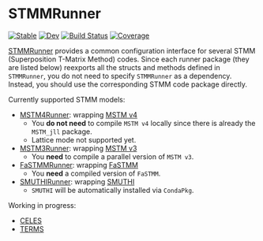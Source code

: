 # STMMRunner

[![Stable](https://img.shields.io/badge/docs-stable-blue.svg)](https://JuliaRemoteSensing.github.io/STMMRunner.jl/stable)
[![Dev](https://img.shields.io/badge/docs-dev-blue.svg)](https://JuliaRemoteSensing.github.io/STMMRunner.jl/dev)
[![Build Status](https://github.com/JuliaRemoteSensing/STMMRunner.jl/actions/workflows/CI.yml/badge.svg?branch=main)](https://github.com/JuliaRemoteSensing/STMMRunner.jl/actions/workflows/CI.yml?query=branch%3Amain)
[![Coverage](https://codecov.io/gh/JuliaRemoteSensing/STMMRunner.jl/branch/main/graph/badge.svg)](https://codecov.io/gh/JuliaRemoteSensing/STMMRunner.jl)

[STMMRunner](https://github.com/JuliaRemoteSensing/STMMRunner.jl) provides a common configuration interface for several STMM (Superposition T-Matrix Method) codes. Since each runner package (they are listed below) reexports all the structs and methods defined in `STMMRunner`, you do not need to specify `STMMRunner` as a dependency. Instead, you should use the corresponding STMM code package directly.

Currently supported STMM models:

- [MSTM4Runner](@ref): wrapping [MSTM v4](https://github.com/dmckwski/MSTM)
  - You **do not need** to compile `MSTM v4` locally since there is already the `MSTM_jll` package.
  - Lattice mode not supported yet.
- [MSTM3Runner](@ref): wrapping [MSTM v3](https://www.eng.auburn.edu/~dmckwski/scatcodes/)
  - You **need** to compile a parallel version of `MSTM v3`.
- [FaSTMMRunner](@ref): wrapping [FaSTMM](https://bitbucket.org/planetarysystemresearch/fastmm_v1.0)
  - You **need** a compiled version of `FaSTMM`.
- [SMUTHIRunner](@ref): wrapping [SMUTHI](https://gitlab.com/AmosEgel/smuthi)
  - `SMUTHI` will be automatically installed via `CondaPkg`.

Working in progress:

- [CELES](https://github.com/disordered-photonics/celes.git)
- [TERMS](https://github.com/nano-optics/terms.git)
